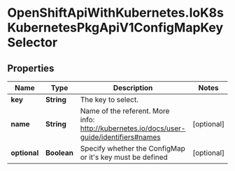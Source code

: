 # OpenShiftApiWithKubernetes.IoK8sKubernetesPkgApiV1ConfigMapKeySelector

## Properties
Name | Type | Description | Notes
------------ | ------------- | ------------- | -------------
**key** | **String** | The key to select. | 
**name** | **String** | Name of the referent. More info: http://kubernetes.io/docs/user-guide/identifiers#names | [optional] 
**optional** | **Boolean** | Specify whether the ConfigMap or it&#39;s key must be defined | [optional] 


